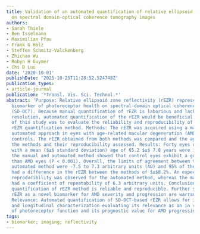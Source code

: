 ```yaml
---
title: Validation of an automated quantification of relative ellipsoid zone reflectivity
  on spectral domain-optical coherence tomography images
authors:
- Sarah Thiele
- Ben Isselmann
- Maximilian Pfau
- Frank G Holz
- Steffen Schmitz-Valckenberg
- Zhichao Wu
- Robyn H Guymer
- Chi D Luu
date: '2020-10-01'
publishDate: '2025-10-25T11:28:52.524748Z'
publication_types:
- article-journal
publication: '*Transl. Vis. Sci. Technol.*'
abstract: 'Purpose: Relative ellipsoid zone reflectivity (rEZR) represents a potential
  biomarker of photoreceptor health on spectral-domain optical coherence tomography
  (SD-OCT). Because manual quantification of rEZR is laborious and lacks of spatial
  resolution, automated quantification of the rEZR would be beneficial. The purpose
  of this study was to evaluate the reliability and reproducibility of an automated
  rEZR quantification method. Methods: The rEZR was acquired using a manual and an
  automated approach in eyes with age-related macular degeneration (AMD) and healthy
  controls. The rEZR obtained from both methods was compared and the agreement between
  the methods and their reproducibility assessed. Results: Forty eyes of 40 participants
  with a mean ($±$ standard deviation) age of 65.2 $±$ 7.8 years were included. Both
  the manual and automated method showed that control eyes exhibit a greater rEZR
  than AMD eyes (P < 0.001). Overall, the limits of agreement between the manual and
  automated method were -7.5 to 7.3 arbitrary units (AU) and 95% of the data points
  had a difference in the rEZR between the methods of $±$8.2%. An expected perfect
  reproducibility was observed for the automated method, whereas the manual method
  had a coefficient of repeatability of 6.3 arbitrary units. Conclusions: The automated
  quantification of rEZR method is reliable and reproducible. Further studies of the
  rEZR as a novel biomarker for AMD severity and progression are warranted. Translational
  Relevance: Automated quantification of SD-OCT-based rEZR allows for its comprehensive
  and longitudinal characterization evaluating its relevance as an in vivo biomarker
  of photoreceptor function and its prognostic value for AMD progression.'
tags:
- biomarker; imaging; reflectivity
---
```

